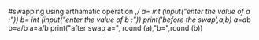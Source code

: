 #swapping using arthamatic operation *,/
a= int (input("enter the value of a :"))
b= int (input("enter the value of b :"))
print('before the swap',a,b)
a=a*b
b=a/b
a=a/b
print("after swap a=", round (a),"b=",round (b))
